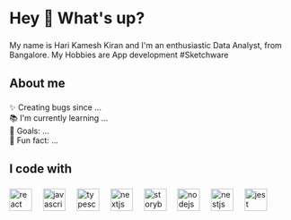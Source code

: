 <h1 align="left">Hey 👋 What's up?</h1>

###

<p align="left">My name is Hari Kamesh Kiran and I'm an enthusiastic Data Analyst, from Bangalore. My Hobbies are App development #Sketchware</p>

###

<h2 align="left">About me</h2>

###

<p align="left">✨ Creating bugs since ...<br>📚 I'm currently learning ...<br>🎯 Goals: ...<br>🎲 Fun fact: ...</p>

###

<h2 align="left">I code with</h2>

###

<div align="left">
  <img src="https://upload.wikimedia.org/wikipedia/commons/c/cf/New_Power_BI_Logo.svg" height="40" alt="react logo"  />
  <img width="12" />
  <img src="https://www.php.net/images/logos/new-php-logo.svg" height="40" alt="javascript logo"  />
  <img width="12" />
  <img src="https://www.mysql.com/common/logos/logo-mysql-170x115.png" height="40" alt="typescript logo"  />
  <img width="12" />
  <img src="https://cdn.jsdelivr.net/gh/devicons/devicon/icons/nextjs/nextjs-original.svg" height="40" alt="nextjs logo"  />
  <img width="12" />
  <img src="https://cdn.jsdelivr.net/gh/devicons/devicon/icons/storybook/storybook-original.svg" height="40" alt="storybook logo"  />
  <img width="12" />
  <img src="https://cdn.jsdelivr.net/gh/devicons/devicon/icons/nodejs/nodejs-original.svg" height="40" alt="nodejs logo"  />
  <img width="12" />
  <img src="https://cdn.jsdelivr.net/gh/devicons/devicon/icons/nestjs/nestjs-original.svg" height="40" alt="nestjs logo"  />
  <img width="12" />
  <img src="https://cdn.jsdelivr.net/gh/devicons/devicon/icons/jest/jest-plain.svg" height="40" alt="jest logo"  />
</div>

###
